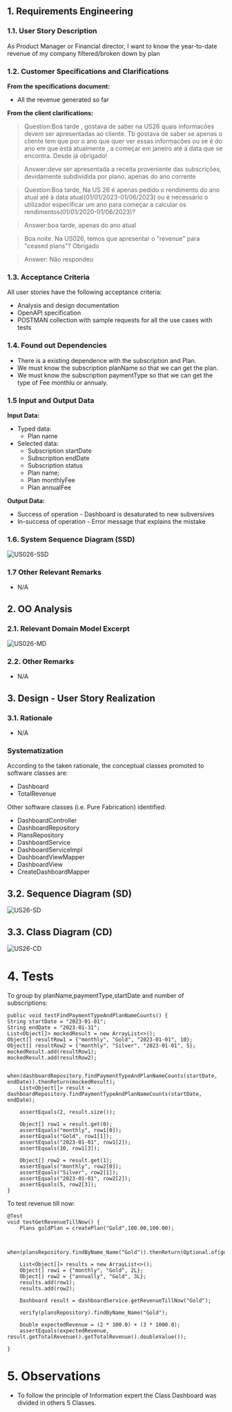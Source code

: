 
## 1. Requirements Engineering

### 1.1. User Story Description

As Product Manager or Financial director, I want to know the year-to-date revenue of my
company filtered/broken down by plan

### 1.2. Customer Specifications and Clarifications 

**From the specifications document:**

* All the revenue generated so far

**From the client clarifications:**

>Question:Boa tarde , gostava de saber na US26 quais informacões devem ser apresentadas ao cliente. Tb gostava de saber se apenas o cliente tem que por o ano que quer ver essas informacões ou se é do ano em que está atualmente , a começar em janeiro até á data que se encontra. Desde já obrigado!

>Answer:deve ser apresentada a receita proveniente das subscrições, devidamente subdividida por plano. apenas do ano corrente

>Question:Boa tarde, Na US 26 é apenas pedido o rendimento do ano atual até à data atual(01/01/2023-01/06/2023) ou é necessário o utilizador especificar um ano para começar a calcular os rendimentos(01/01/2020-01/06/2023)?

>Answer:boa tarde, apenas do ano atual

>Boa noite. Na US026, temos que apresentar o "revenue" para "ceased plans"? Obrigado 

>Answer: Não respondeu
### 1.3. Acceptance Criteria

All user stories have the following acceptance criteria:
* Analysis and design documentation
* OpenAPI specification
* POSTMAN collection with sample requests for all the use cases with tests

### 1.4. Found out Dependencies

* There is a existing dependence with the subscription and Plan.
* We must know the subscription planName so that we can get the plan.
* We must know the subscription paymentType so that we can get the type of Fee monthlu or annualy.


### 1.5 Input and Output Data

**Input Data:**

* Typed data:
  * Plan name
* Selected data:
  * Subscription startDate
  * Subscription endDate
  * Subscription status
  * Plan name;
  * Plan monthlyFee
  * Plan annualFee
  
**Output Data:**
  
* Success of operation - Dashboard is desaturated to new subversives
* In-success of operation - Error message that explains the mistake

### 1.6. System Sequence Diagram (SSD)


![US026-SSD](SSD.svg)


### 1.7 Other Relevant Remarks

* N/A
## 2. OO Analysis

### 2.1. Relevant Domain Model Excerpt 

![US026-MD](MD.svg)

### 2.2. Other Remarks

* N/A
## 3. Design - User Story Realization 

### 3.1. Rationale

* N/A

### Systematization ##

According to the taken rationale, the conceptual classes promoted to software classes are:

* Dashboard
* TotalRevenue



Other software classes (i.e. Pure Fabrication) identified:
* DashboardController
* DashboardRepository
* PlansRepository
* DashboardService
* DashboardServiceImpl
* DashboardViewMapper
* DashboardView
* CreateDashboardMapper

## 3.2. Sequence Diagram (SD)

![US26-SD](SD.svg)



## 3.3. Class Diagram (CD)

![US26-CD](CD.svg)


# 4. Tests
To group by planName,paymentType,startDate and number of subscriptions:


    public void testFindPaymentTypeAndPlanNameCounts() {
    String startDate = "2023-01-01";
    String endDate = "2023-01-31";
    List<Object[]> mockedResult = new ArrayList<>();
    Object[] resultRow1 = {"monthly", "Gold", "2023-01-01", 10};
    Object[] resultRow2 = {"monthly", "Silver", "2023-01-01", 5};
    mockedResult.add(resultRow1);
    mockedResult.add(resultRow2);

        when(dashboardRepository.findPaymentTypeAndPlanNameCounts(startDate, endDate)).thenReturn(mockedResult);
        List<Object[]> result = dashboardRepository.findPaymentTypeAndPlanNameCounts(startDate, endDate);

        assertEquals(2, result.size());

        Object[] row1 = result.get(0);
        assertEquals("monthly", row1[0]);
        assertEquals("Gold", row1[1]);
        assertEquals("2023-01-01", row1[2]);
        assertEquals(10, row1[3]);

        Object[] row2 = result.get(1);
        assertEquals("monthly", row2[0]);
        assertEquals("Silver", row2[1]);
        assertEquals("2023-01-01", row2[2]);
        assertEquals(5, row2[3]);
    }

To test revenue till now:

    @Test
    void testGetRevenueTillNow() {
        Plans goldPlan = createPlan("Gold",100.00,100.00);


        when(plansRepository.findByName_Name("Gold")).thenReturn(Optional.of(goldPlan));

        List<Object[]> results = new ArrayList<>();
        Object[] row1 = {"monthly", "Gold", 2L};
        Object[] row2 = {"annually", "Gold", 3L};
        results.add(row1);
        results.add(row2);

        Dashboard result = dashboardService.getRevenueTillNow("Gold");

        verify(plansRepository).findByName_Name("Gold");

        Double expectedRevenue = (2 * 100.0) + (3 * 1000.0);
        assertEquals(expectedRevenue, result.getTotalRevenue().getTotalRevenue().doubleValue());

    }
# 5. Observations

* To follow the principle of Information expert the Class Dashboard was divided in others 5 Classes. 






